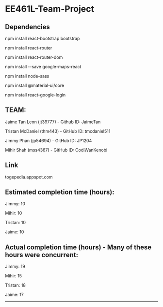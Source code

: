 # EE461L-Team-Project
Dependencies
-------------------------------------------------------------------------------------
npm install react-bootstrap bootstrap

npm install react-router

npm install react-router-dom

npm install --save google-maps-react

npm install node-sass

npm install @material-ui/core

npm install react-google-login

TEAM:
-------------------------------------------------------------------------------------


Jaime Tan Leon (jt39777) - Github ID: JaimeTan

Tristan McDaniel (thm443) - GitHub ID: tmcdaniel511

Jimmy Phan (jp54694)  - GitHub ID: JP1204

Mihir Shah (mss4367) - GitHub ID: CodiWanKenobi

Link
------------------------------------------------------------------------------------

togepedia.appspot.com

Estimated completion time (hours):
-------------------------------------------------------------------------------------
Jimmy: 10

Mihir: 10

Tristan: 10

Jaime: 10


Actual completion time (hours) - Many of these hours were concurrent:
-------------------------------------------------------------------------------------

Jimmy: 19

Mihir: 15

Tristan: 18

Jaime: 17

-------------------------------------------------------------------------------------

